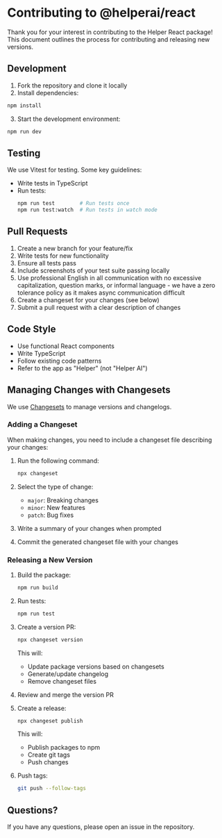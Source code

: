 # Contributing to @helperai/react

Thank you for your interest in contributing to the Helper React package! This document outlines the process for contributing and releasing new versions.

## Development

1. Fork the repository and clone it locally
2. Install dependencies:

```bash
npm install
```

3. Start the development environment:

```bash
npm run dev
```

## Testing

We use Vitest for testing. Some key guidelines:

- Write tests in TypeScript
- Run tests:
  ```bash
  npm run test        # Run tests once
  npm run test:watch  # Run tests in watch mode
  ```

## Pull Requests

1. Create a new branch for your feature/fix
2. Write tests for new functionality
3. Ensure all tests pass
4. Include screenshots of your test suite passing locally
5. Use professional English in all communication with no excessive capitalization, question marks, or informal language - we have a zero tolerance policy as it makes async communication difficult
6. Create a changeset for your changes (see below)
7. Submit a pull request with a clear description of changes

## Code Style

- Use functional React components
- Write TypeScript
- Follow existing code patterns
- Refer to the app as "Helper" (not "Helper AI")

## Managing Changes with Changesets

We use [Changesets](https://github.com/changesets/changesets) to manage versions and changelogs.

### Adding a Changeset

When making changes, you need to include a changeset file describing your changes:

1. Run the following command:

   ```bash
   npx changeset
   ```

2. Select the type of change:

   - `major`: Breaking changes
   - `minor`: New features
   - `patch`: Bug fixes

3. Write a summary of your changes when prompted

4. Commit the generated changeset file with your changes

### Releasing a New Version

1. Build the package:

   ```bash
   npm run build
   ```

2. Run tests:

   ```bash
   npm run test
   ```

3. Create a version PR:

   ```bash
   npx changeset version
   ```

   This will:

   - Update package versions based on changesets
   - Generate/update changelog
   - Remove changeset files

4. Review and merge the version PR

5. Create a release:

   ```bash
   npx changeset publish
   ```

   This will:

   - Publish packages to npm
   - Create git tags
   - Push changes

6. Push tags:
   ```bash
   git push --follow-tags
   ```

## Questions?

If you have any questions, please open an issue in the repository.

